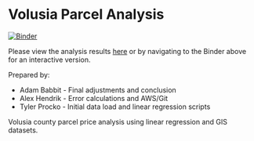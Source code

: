 # Volusia Parcel Analysis

[![Binder](https://mybinder.org/badge_logo.svg)](https://mybinder.org/v2/gh/alexhendrik/volusia-parcel-analysis/HEAD?filepath=CS540_FinalProject.ipynb)

Please view the analysis results [here](https://cs540.s3.us-east-2.amazonaws.com/CS540_FinalProject.html) or by navigating to the Binder above for an interactive version.

Prepared by:
* Adam Babbit - Final adjustments and conclusion
* Alex Hendrik - Error calculations and AWS/Git
* Tyler Procko - Initial data load and linear regression scripts

Volusia county parcel price analysis using linear regression and GIS datasets.
